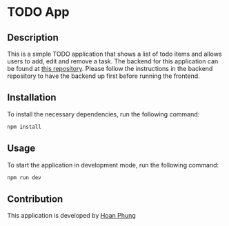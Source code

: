 # TODO App

## Description

This is a simple TODO application that shows a list of todo items and allows users to add, edit and remove a task.
The backend for this application can be found at [this repository](https://github.com/hoanphungt/todo_app_backend).
Please follow the instructions in the backend repository to have the backend up first before running the frontend.

## Installation

To install the necessary dependencies, run the following command:

```bash
npm install
```

## Usage

To start the application in development mode, run the following command:

```bash
npm run dev
```

## Contribution

This application is developed by [Hoan Phung](https://github.com/hoanphungt)
